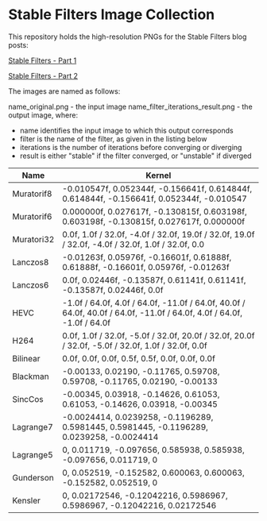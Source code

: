 # Stable Filters Image Collection

This repository holds the high-resolution PNGs for the Stable Filters blog posts:

[Stable Filters - Part 1](https://caseymuratori.com/blog_0035)

[Stable Filters - Part 2](https://caseymuratori.com/blog_0036)

The images are named as follows:

name_original.png - the input image
name_filter_iterations_result.png - the output image, where:

- name identifies the input image to which this output corresponds
- filter is the name of the filter, as given in the listing below
- iterations is the number of iterations before converging or diverging
- result is either "stable" if the filter converged, or "unstable" if diverged

| Name | Kernel |
|------|--------|
| Muratorif8 | -0.010547f, 0.052344f, -0.156641f, 0.614844f, 0.614844f, -0.156641f, 0.052344f, -0.010547 |
| Muratorif6 | 0.000000f, 0.027617f, -0.130815f, 0.603198f, 0.603198f, -0.130815f, 0.027617f, 0.000000f |
| Muratori32 | 0.0f, 1.0f / 32.0f, -4.0f / 32.0f, 19.0f / 32.0f, 19.0f / 32.0f, -4.0f / 32.0f, 1.0f / 32.0f, 0.0 |
| Lanczos8 | -0.01263f, 0.05976f, -0.16601f, 0.61888f, 0.61888f, -0.16601f, 0.05976f, -0.01263f |
| Lanczos6 | 0.0f, 0.02446f, -0.13587f, 0.61141f, 0.61141f, -0.13587f, 0.02446f, 0.0f |
| HEVC | -1.0f / 64.0f, 4.0f / 64.0f, -11.0f / 64.0f, 40.0f / 64.0f, 40.0f / 64.0f, -11.0f / 64.0f, 4.0f / 64.0f, -1.0f / 64.0f |
| H264 | 0.0f, 1.0f / 32.0f, -5.0f / 32.0f, 20.0f / 32.0f, 20.0f / 32.0f, -5.0f / 32.0f, 1.0f / 32.0f, 0.0f |
| Bilinear | 0.0f, 0.0f, 0.0f, 0.5f, 0.5f, 0.0f, 0.0f, 0.0f |
| Blackman | -0.00133, 0.02190, -0.11765, 0.59708, 0.59708, -0.11765, 0.02190, -0.00133 |
| SincCos | -0.00345, 0.03918, -0.14626, 0.61053, 0.61053, -0.14626, 0.03918, -0.00345 |
| Lagrange7 | -0.0024414, 0.0239258, -0.1196289, 0.5981445, 0.5981445, -0.1196289, 0.0239258, -0.0024414 |
| Lagrange5 | 0, 0.011719, -0.097656, 0.585938, 0.585938, -0.097656, 0.011719, 0 |
| Gunderson | 0, 0.052519, -0.152582, 0.600063, 0.600063, -0.152582, 0.052519, 0 |
| Kensler | 0, 0.02172546, -0.12042216, 0.5986967, 0.5986967, -0.12042216, 0.02172546 |
